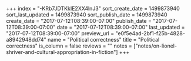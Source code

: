 +++
index = "-KRb7JDTKkIE2XX4lnJ3"
sort_create_date = 1499873940
sort_last_updated = 1499873940
sort_publish_date = 1499873940
create_date = "2017-07-12T08:39:00-07:00"
publish_date = "2017-07-12T08:39:00-07:00"
date = "2017-07-12T08:39:00-07:00"
last_updated = "2017-07-12T08:39:00-07:00"
preview_url = "e0f5e4ad-2bf1-f25b-4828-a8942948dd74"
name = "Political correctness"
title = "Political correctness"
is_column = false
reviews = ""
notes = ["notes/on-lionel-shriver-and-cultural-appropriation-in-fiction"]
+++

